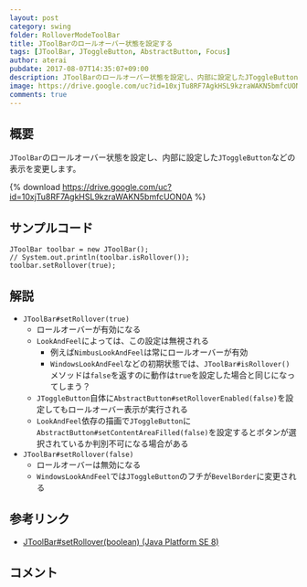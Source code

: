 ```yaml
---
layout: post
category: swing
folder: RolloverModeToolBar
title: JToolBarのロールオーバー状態を設定する
tags: [JToolBar, JToggleButton, AbstractButton, Focus]
author: aterai
pubdate: 2017-08-07T14:35:07+09:00
description: JToolBarのロールオーバー状態を設定し、内部に設定したJToggleButtonなどの表示を変更します。
image: https://drive.google.com/uc?id=10xjTu8RF7AgkHSL9kzraWAKN5bmfcUON0A
comments: true
---
```

## 概要
`JToolBar`のロールオーバー状態を設定し、内部に設定した`JToggleButton`などの表示を変更します。

{% download https://drive.google.com/uc?id=10xjTu8RF7AgkHSL9kzraWAKN5bmfcUON0A %}

## サンプルコード
<pre class="prettyprint"><code>JToolBar toolbar = new JToolBar();
// System.out.println(toolbar.isRollover());
toolbar.setRollover(true);
</code></pre>

## 解説
- `JToolBar#setRollover(true)`
    - ロールオーバーが有効になる
    - `LookAndFeel`によっては、この設定は無視される
        - 例えば`NimbusLookAndFeel`は常にロールオーバーが有効
        - `WindowsLookAndFeel`などの初期状態では、`JToolBar#isRollover()`メソッドは`false`を返すのに動作は`true`を設定した場合と同じになってしまう？
    - `JToggleButton`自体に`AbstractButton#setRolloverEnabled(false)`を設定してもロールオーバー表示が実行される
    - `LookAndFeel`依存の描画で`JToggleButton`に`AbstractButton#setContentAreaFilled(false)`を設定するとボタンが選択されているか判別不可になる場合がある
- `JToolBar#setRollover(false)`
    - ロールオーバーは無効になる
    - `WindowsLookAndFeel`では`JToggleButton`のフチが`BevelBorder`に変更される

<!-- dummy comment line for breaking list -->

## 参考リンク
- [JToolBar#setRollover(boolean) (Java Platform SE 8)](https://docs.oracle.com/javase/jp/8/docs/api/javax/swing/JToolBar.html#setRollover-boolean-)

<!-- dummy comment line for breaking list -->

## コメント
